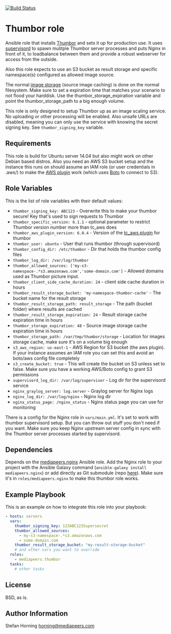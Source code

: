 [![Build Status](https://travis-ci.org/mediapeers/ansible-role-thumbor.svg?branch=master)](https://travis-ci.org/mediapeers/ansible-role-thumbor)

# Thumbor role
Ansible role that installs [Thumbor](https://github.com/thumbor/thumbor) and sets it up for production use.
It uses [supervisord](http://supervisord.org/) to spawn mulitple Thumbor server processes and puts Nginx in front of it, to loadbalance
between them and provide a robust webserver for access from the outside.

Also this role expects to use an S3 bucket as result storage and specific namespace(s) configured as allowed image source.

The normal [image storage](https://github.com/thumbor/thumbor/wiki/Image-storage) (source image caching) is done on the normal filesystem. Make sure to set a expiration time that matches your
scenario to not flood your harddisk. Use the thumbor_storage_expiration variable and point the thumbor_storage_path to a big enough volume.

This role is only designed to setup Thumbor up as an image scaling service. No uploading or other processing will be enabled.
Also unsafe URLs are disabled, meaning you can only use the service with knowing the secret signing key. See `thumbor_signing_key` variable.

## Requirements
This role is build for Ubuntu server 14.04 but also might work on other Debian based distros.
Also you need an AWS S3 bucket setup and the instance this runs on should assume an IAM role (or user credentials in .aws/) to make the
[AWS plugin](https://github.com/thumbor-community/aws) work (which uses [Boto](https://boto3.readthedocs.org/en/latest/guide/quickstart.html#configuration) to connect to S3).

## Role Variables
This is the list of role variables with their default values:

* `thumbor_signing_key: ABC123` - Overwrite this to make your thumbor secure! Key that's used to sign requests to Thumbor
* `thumbor_specific_version: 6.1.1` - optional parameter to restrict Thumbor version number more than tc_aws does
* `thumbor_aws_plugin_version: 6.0.4` - Version of the [tc_aws plugin](https://github.com/thumbor-community/aws) for thumbor
* `thumbor_user: ubuntu` - User that runs thumbor (through supervisord)
* `thumbor_config_dir: /etc/thumbor` - Dir that holds the thumbor config files
* `thumbor_log_dir: /var/log/thumbor`
* `thumbor_allowed_sources: ['my-s3-namespace-.*s3.amazonaws.com','some-domain.com']` - Allowed domains used as Thumbor picture input.
* `thumbor_client_side_cache_duration: 24` - client side cache duration in hours
* `thumbor_result_storage_bucket: 'my-namespace-thumbor-cache'` - The bucket name for the result storage
* `thumbor_result_storage_path: result_storage` - The path (bucket folder) where results are cached
* `thumbor_result_storage_expiration: 24` - Result storage cache expiration time in hours
* `thumbor_storage_expiration: 48` - Source image storage cache expiration time in hours
* `thumbor_storage_path: /var/tmp/thumbor/storage` - Location for images storage cache, make sure it's on a volume big enough
* `s3_aws_region: us-east-1` - AWS Region for S3 bucket (the aws plugin). If your instance assumes an IAM role you can set this and avoid an boto/aws config file completely
* `s3_create_bucket: true` - This will create the bucket on S3 unless set to false. Make sure you have a working AWS/Boto config to grant S3 permissions
* `supervisord_log_dir: /var/log/supervisor` - Log dir for the supervisord service
* `nginx_graylog_server: log.server` - Graylog server for Nginx logs
* `nginx_log_dir: /var/log/nginx` - Nginx log dir
* `nginx_status_page: /nginx_status` - Nginx status page you can use for monitoring

There is a config for the Nginx role in `vars/main.yml`. It's set to work with thumbor supervisord setup. But you can throw out stuff you don't
need if you want. Make sure you keep Nginx upstream server config in sync with the Thumbor server processes started by supervisord.

## Dependencies
Depends on the [mediapeers.nginx](https://galaxy.ansible.com/mediapeers/nginx/) Ansible role. Add the Nginx role to your project
with the Ansible Galaxy command (`ansible-galaxy install mediapeers.nginx`) or add directly as Git submodule (repo [here](https://github.com/mediapeers/ansible-role-nginx)).
Make sure it's in `roles/mediapeers.nginx` to make this thumbor role works.

## Example Playbook
This is an example on how to integrate this role into your playbook:
```yaml
- hosts: servers
  vars:
    thumbor_signing_key: 123ABC123Supersecret
    thumbor_allowed_sources:
      - my-s3-namespace-.*s3.amazonaws.com
      - some-domain.com
    thumbor_result_storage_bucket: "my-result-storage-bucket"
    # and other vars you want to override
  roles:
    - mediapeers.thumbor
  tasks:
    # other tasks
```

## License
BSD, as is.

## Author Information
Stefan Horning <horning@mediapeers.com>
